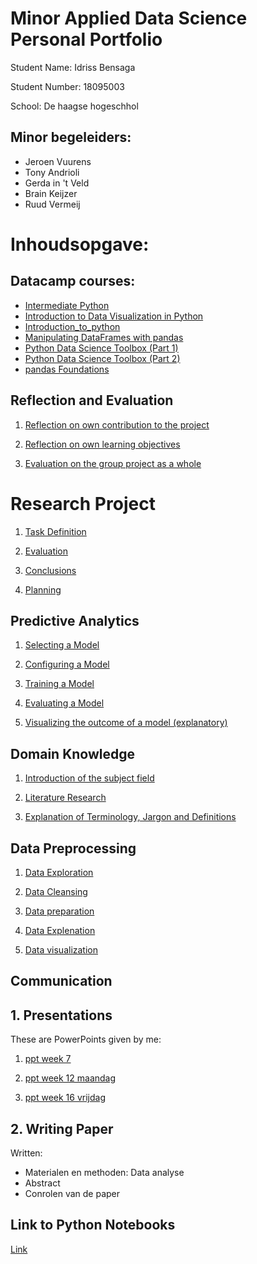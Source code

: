 # Minor Applied Data Science Personal Portfolio


Student Name: Idriss Bensaga

Student Number: 18095003

School: De haagse hogeschhol

## Minor begeleiders:

* Jeroen Vuurens
* Tony Andrioli
* Gerda in 't Veld
* Brain Keijzer
* Ruud Vermeij


# Inhoudsopgave:

## Datacamp courses:

* [Intermediate Python](https://github.com/idrissbensaga/-AppliedDataScience/blob/main/DataCamp/Intermediate%20Python.pdf)
* [Introduction to Data Visualization in Python](https://github.com/idrissbensaga/-AppliedDataScience/blob/main/DataCamp/Introduction%20to%20Data%20Visualization%20in%20Python.pdf)
* [Introduction_to_python](https://github.com/idrissbensaga/-AppliedDataScience/blob/main/DataCamp/Introduction_to_python.pdf)
* [Manipulating DataFrames with pandas](https://github.com/idrissbensaga/-AppliedDataScience/blob/main/DataCamp/Manipulating%20DataFrames%20with%20pandas.pdf)
* [Python Data Science Toolbox (Part 1)](https://github.com/idrissbensaga/-AppliedDataScience/blob/main/DataCamp/Python%20Data%20Science%20Toolbox%20(Part%201).pdf)
* [Python Data Science Toolbox (Part 2)](https://github.com/idrissbensaga/-AppliedDataScience/blob/main/DataCamp/Python%20Data%20Science%20Toolbox%20(Part%202).pdf)
* [pandas Foundations](https://github.com/idrissbensaga/-AppliedDataScience/blob/main/DataCamp/pandas%20Foundations.pdf)

## Reflection and Evaluation

1. [Reflection on own contribution to the project](https://github.com/idrissbensaga/-AppliedDataScience/blob/main/Reflection%20and%20evaluation/Reflection%20on%20own%20contribution%20to%20the%20project.md)

2. [Reflection on own learning objectives](https://github.com/idrissbensaga/-AppliedDataScience/blob/main/Reflection%20and%20evaluation/Reflection%20on%20own%20learning%20objectives.md)

3. [Evaluation on the group project as a whole](https://github.com/idrissbensaga/-AppliedDataScience/blob/main/Reflection%20and%20evaluation/Evaluation%20on%20the%20group%20project%20as%20a%20whole.md)

# Research Project

1. [Task Definition](https://github.com/idrissbensaga/-AppliedDataScience/blob/main/Research%20project/Probleemdefenitie.md)

2. [Evaluation](https://github.com/idrissbensaga/-AppliedDataScience/blob/main/Research%20project/Evaluatie.md)

3. [Conclusions](https://github.com/idrissbensaga/-AppliedDataScience/blob/main/Research%20project/Conclusie.md)

4. [Planning](https://github.com/idrissbensaga/-AppliedDataScience/blob/main/Research%20project/Planning.md)

## Predictive Analytics

1. [Selecting a Model](https://github.com/idrissbensaga/-AppliedDataScience/blob/main/Predictive%20Analytics/Selecting%20a%20Model.md)

2. [Configuring a Model](https://github.com/idrissbensaga/-AppliedDataScience/blob/main/Predictive%20Analytics/Configuring%20a%20Model.md)

3. [Training a Model](https://github.com/idrissbensaga/-AppliedDataScience/blob/main/Predictive%20Analytics/Training%20a%20model.md)

4. [Evaluating a Model](https://github.com/idrissbensaga/-AppliedDataScience/blob/main/Predictive%20Analytics/Evaluating%20a%20model.md)

5. [Visualizing the outcome of a model (explanatory)](https://github.com/idrissbensaga/-AppliedDataScience/blob/main/Predictive%20Analytics/Visualizing%20the%20outcome%20of%20a%20model%20(explanatory).md)

## Domain Knowledge

1. [Introduction of the subject field](https://github.com/idrissbensaga/-AppliedDataScience/blob/main/Domain%20knowledge/Introduction%20of%20the%20subject%20field.md)

2. [Literature Research](https://github.com/idrissbensaga/-AppliedDataScience/blob/main/Domain%20knowledge/Literature%20research.md)

3. [Explanation of Terminology, Jargon and Definitions](https://github.com/idrissbensaga/-AppliedDataScience/blob/main/Domain%20knowledge/Explanation%20of%20Terminology%2C%20jargon%20and%20definitions.md)

## Data Preprocessing

1. [Data Exploration](https://github.com/idrissbensaga/-AppliedDataScience/blob/main/Data%20preprocessing/Data%20exploration.md)

2. [Data Cleansing](https://github.com/idrissbensaga/-AppliedDataScience/blob/main/Data%20preprocessing/Data%20cleaning.md)

3. [Data preparation](https://github.com/idrissbensaga/-AppliedDataScience/blob/main/Data%20preprocessing/Data%20preparation.md)

4. [Data Explenation](https://github.com/idrissbensaga/-AppliedDataScience/blob/main/Data%20preprocessing/Data%20explanation.md)

5. [Data visualization](https://github.com/idrissbensaga/-AppliedDataScience/blob/main/Data%20preprocessing/Data%20visualization.md)

## Communication

## 1. Presentations

These are PowerPoints given by me:

1. [ppt week 7](https://github.com/idrissbensaga/-AppliedDataScience/blob/main/Presentations/ppt%20week%207.pptx)

2. [ppt week 12 maandag](https://github.com/idrissbensaga/-AppliedDataScience/blob/main/Presentations/ppt%20week%2012%20maandag%20(1).pptx)

3. [ppt week 16 vrijdag](https://github.com/idrissbensaga/-AppliedDataScience/blob/main/Presentations/ppt%20week%2016%20vrijdag%20(1).pptx)

## 2. Writing Paper

Written:

* Materialen en methoden: Data analyse
* Abstract
* Conrolen van de paper

## Link to Python Notebooks

[Link](https://github.com/idrissbensaga/-AppliedDataScience/tree/main/Python%20Notebooks)

